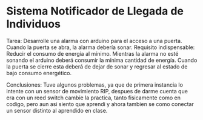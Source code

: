 # Sistema Notificador de Llegada de Individuos

Tarea: 
Desarrolle una alarma con arduino para el acceso a una puerta. Cuando la puerta se abra, la alarma debería sonar.
Requisito indispensable:
Reducir el consumo de energía al mínimo. Mientras la alarma no esté sonando el arduino deberá consumir la mínima cantidad de energía.
Cuando la puerta se cierre esta deberá de dejar de sonar y regresar al estado de bajo consumo energético.

Conclusiones:
Tuve algunos problemas, ya que de primera instancia lo intente con un sensor de movimiento RIP, despues de darme cuenta que era con un reed switch cambie la practica, tanto fisicamente como en codigo, pero aun asi siento que aprendi y ahora tambien se como conectar un sensor distinto al aprendido en clase.
